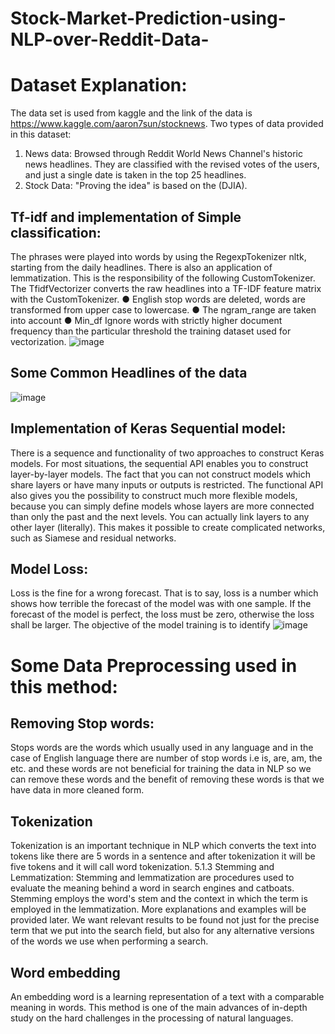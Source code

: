 # Stock-Market-Prediction-using-NLP-over-Reddit-Data-
# Dataset Explanation:
The data set is used from kaggle and the link of the data is
https://www.kaggle.com/aaron7sun/stocknews.
Two types of data provided in this dataset:
1. News data: Browsed through Reddit World News Channel's historic news headlines.
They are classified with the revised votes of the users, and just a single date is taken in
the top 25 headlines.
2. Stock Data: "Proving the idea" is based on the (DJIA).
## Tf-idf and implementation of Simple classification:
The phrases were played into words by using the RegexpTokenizer nltk, starting from the daily
headlines. There is also an application of lemmatization. This is the responsibility of the
following CustomTokenizer.
The TfidfVectorizer converts the raw headlines into a TF-IDF feature matrix with the
CustomTokenizer.
● English stop words are deleted, words are transformed from upper case to lowercase.
● The ngram_range are taken into account
● Min_df Ignore words with strictly higher document frequency than the particular
threshold the training dataset used for vectorization.
![image](https://user-images.githubusercontent.com/61366086/207012522-a6215530-a315-4693-97c7-3502ff7453a3.png)
## Some Common Headlines of the data
![image](https://user-images.githubusercontent.com/61366086/207012648-962bd570-3bf1-41cc-892b-5c5828b6d3c0.png)
## Implementation of Keras Sequential model:
There is a sequence and functionality of two approaches to construct Keras models.
For most situations, the sequential API enables you to construct layer-by-layer models. The fact
that you can not construct models which share layers or have many inputs or outputs is restricted.
The functional API also gives you the possibility to construct much more flexible models,
because you can simply define models whose layers are more connected than only the past and
the next levels. You can actually link layers to any other layer (literally). This makes it possible
to create complicated networks, such as Siamese and residual networks.
 ## Model Loss:
Loss is the fine for a wrong forecast. That is to say, loss is a number which shows how terrible
the forecast of the model was with one sample. If the forecast of the model is perfect, the loss
must be zero, otherwise the loss shall be larger. The objective of the model training is to identify
![image](https://user-images.githubusercontent.com/61366086/207012875-3f32686b-f011-4c1f-af9e-1fd3e313fc71.png)

# Some Data Preprocessing used in this method:
## Removing Stop words:
Stops words are the words which usually used in any language and in the case of English
language there are number of stop words i.e is, are, am, the etc. and these words are not
beneficial for training the data in NLP so we can remove these words and the benefit of
removing these words is that we have data in more cleaned form.
## Tokenization
Tokenization is an important technique in NLP which converts the text into tokens like there are
5 words in a sentence and after tokenization it will be five tokens and it will call word
tokenization.
5.1.3 Stemming and Lemmatization:
Stemming and lemmatization are procedures used to evaluate the meaning behind a word in
search engines and catboats. Stemming employs the word's stem and the context in which the
term is employed in the lemmatization. More explanations and examples will be provided later.
We want relevant results to be found not just for the precise term that we put into the search
field, but also for any alternative versions of the words we use when performing a search.
## Word embedding
An embedding word is a learning representation of a text with a comparable meaning in words.
This method is one of the main advances of in-depth study on the hard challenges in the
processing of natural languages.

